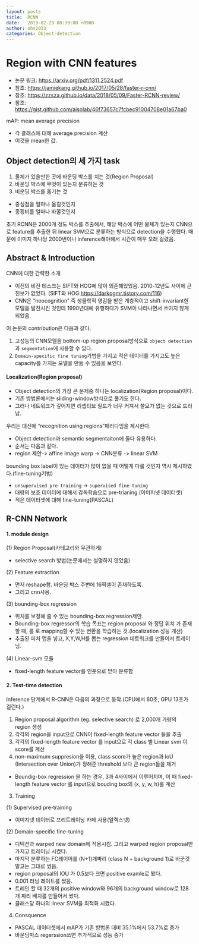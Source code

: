 ```yaml
---
layout: posts
title:  RCNN
date:   2019-02-29 08:30:00 +0900
author: ohs2033
categories: Object-detection
---
```




# Region with CNN features

* 논문 링크: https://arxiv.org/pdf/1311.2524.pdf
* 참조: https://jamiekang.github.io/2017/05/28/faster-r-cnn/
* 참조: https://zzsza.github.io/data/2018/05/09/Faster-RCNN-review/
* 참조: https://gist.github.com/aisolab/46f73657c7fcbec91004708e01a67ba0

mAP: mean average precision
- 각 클래스에 대해 average precision 계산
- 이것을 mean한 값.


## Object detection의 세 가지 task

1. 물체가 있을만한 곳에 바운딩 박스를 치는 것(Region Proposal)
2. 바운딩 박스에 무엇이 있는지 분류하는 것
3. 비운딩 박스를 옮기는 것
  * 중심점을 얼마나 옮길것인지
  * 종횡비를 얼마나 바꿀것인지
  
  
  초기 RCNN은 2000개 정도 박스를 추출해서, 해당 박스에 어떤 물체가 있는지 CNN으로 feature를 추출한 뒤 linear SVM으로 분류하는 방식으로 detection을 수행했다.
  때문에 이미지 하나당 2000번이나 inference해야해서 시간이 매우 오래 걸렸음.


## Abstract & Introduction

CNN에 대한 간략한 소개
* 이전의 비전 테스크는 SIFT와 HOG에 많이 의존해있었음. 2010-12년도 사이에 큰 진보가 없었다. (SIFT와 HOG:https://darkpgmr.tistory.com/116)
* CNN은 “neocognition” 즉 생물학적 영감을 받은 계층적이고 shift-invariant한 모델을 발전시킨 것인데 1990년대에 유행하다가 SVM이 나타나면서 쓰이지 않게 되었음.

이 논문의 contribution은 다음과 같다.

1. 고성능의 CNN모델을 bottom-up region proposal방식으로 `object detection`과 `segmentation`에 사용할 수 있다.
2. `Domain-specific fine tuning`기법을 가지고 적은 데이터를 가지고도 높은 capacity를 가지는 모델을 만들 수 있음을 보인다.




#### Localization(Region proposal)

* Object detection의 가장 큰 문제중 하나는 localization(Region proposal)이다.
* 기존 방법론에서는 sliding-window방식으로 풀기도 한다.
* 그러나 네트워크가 깊어지면 리셉티브 필드가 너무 커져서 쓸모가 없는 것으로 드러남.

우리는 대신에 “recognition using regions”패러다임을 제시한다.

* Object detection과 semantic segmentaiton에 둘다 유용하다.
* 순서는 다음과 같다.
* region 제안-> affine image warp -> CNN분류 -> linear SVM

bounding box label이 있는 데이터가 많이 없을 때 어떻게 다룰 것인지 역시 제시하였다.(fine-tuning기법)

* `unsupervised pre-training` -> `supervised fine-tuning`
* 대량의 보조 데이터에 대해서 감독학습으로 pre-trianing (이미지넷 데이터셋)
* 적은 데이터셋에 대해 fine-tuning(PASCAL)






## R-CNN Network


#### 1. module design

(1) Region Proposal(카테고리와 무관하게)

* selective search 방법(논문에서는 설명하지 않았음)

(2) Feature extraction

* 먼저 reshape함. 바운딩 박스 주변에 16픽셀이 존재하도록.
* 그리고 cnn사용.

(3) bounding-box regression

* 위치를 보정해 줄 수 있는 bounding-box regression제안.
* Bounding-box regressor의 학습 목표는 region proposal 와 정답 위치 가 존재할 때, 를 로 mapping할 수 있는 변환을 학습하는 것.(localization 성능 개선)
* 추출된 피처 맵을 넣고, X,Y,W,H를 뽑는 regression 네트워크를 만들어서 트레이닝.

(4) Linear-svm 모듈

* fixed-length feature vector를 인풋으로 받아 분류함

#### 2. Test-time detection

Inference 단계에서 R-CNN은 다음의 과정으로 동작.(CPU에서 60초, GPU 13초가 걸린다.)

1. Region proposal algorithm (eg. selective search) 로 2,000개 가량의 region 생성
2. 각각의 region을 input으로 CNN이 fixed-length feature vector 들을 추출
3. 각각의 fixed-length feature vector 를 input으로 각 class 별 Linear svm 이 score를 계산
4. non-maximum suppresion을 이용, class score가 높은 region과 IoU (Intersection over Union)가 정해준 threshold 보다 큰 region들을 제거
* Boundig-box regression 을 하는 경우, 3과 4사이에서 이루어지며, 이 때 fixed-length feature vector 를 input으로 bouding box의 (x, y, w, h)를 계산




3. Training


(1) Supervised pre-training
* 이미지넷 데이터로 프리트레이닝 카페 사용(알렉스넷)

(2) Domain-specific fine-tuning
* 디텍션과 warped new domain에 적용시킴. 그리고 warped region proposal만 가지고 트레이닝 시켰다.
* 마지막 분류하는 FC레이어를 (N+1)개짜리 (class N + background 1)로 바꾼것 말고는 그대로 썼음.
* region proposal의 IOU 가 0.5보다 크면 positive examle로 봤다.
* 0.001 러닝 레이트를 썼음. 
* 트레인 할 때 32개의 positive window와 96개의 background window로 128개 짜리 배치를 만들어서 썼다.
* 클래스당 하나의 linear SVM을 최적화 시켰다.

4. Consquence


* PASCAL 데이터셋에서 mAP가 기존 방법론 대비 35.1%에서 53.7%로 증가
* 바운딩박스 regerssion쓰면 추가적으로 성능 증가


